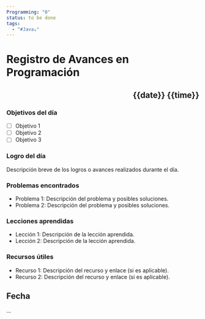 ```yaml
---
Programming: "0"
status: to be done
tags:
  - "#Java☕️"
---
```

# Registro de Avances en Programación

## <p align="right">{{date}} {{time}}</p>

### Objetivos del día

- [ ] Objetivo 1
- [ ] Objetivo 2
- [ ] Objetivo 3

### Logro del día

Descripción breve de los logros o avances realizados durante el día.

### Problemas encontrados

- Problema 1: Descripción del problema y posibles soluciones.
- Problema 2: Descripción del problema y posibles soluciones.

### Lecciones aprendidas

- Lección 1: Descripción de la lección aprendida.
- Lección 2: Descripción de la lección aprendida.

### Recursos útiles

- Recurso 1: Descripción del recurso y enlace (si es aplicable).
- Recurso 2: Descripción del recurso y enlace (si es aplicable).

## Fecha

...
